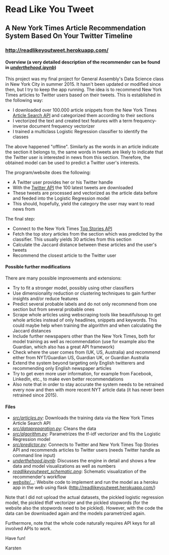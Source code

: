# Read Like You Tweet

## A New York Times Article Recommendation System Based On Your Twitter Timeline

### http://readlikeyoutweet.herokuapp.com/

#### Overview (a very detailed description of the recommender can be found in *[underthehood.ipynb](https://github.com/kkreis/ReadLikeYouTweet/blob/master/underthehood.ipynb)*)

This project was my final project for General Assembly's Data Science class in New York City in summer 2015. It hasn't been updated or modified since then, but I try to keep the app running. The idea is to recommend New York Times articles to Twitter users based on their tweets. This is established in the following way:

* I downloaded over 100.000 article snippets from the New York Times [Article Search API](https://developer.nytimes.com/docs/articlesearch-product/1/overview) and categorized them according to their sections
* I vectorized the text and created text features with a term frequency-inverse document frequency vectorizer
* I trained a multiclass Logistic Regression classifier to identify the classes

The above happened "offline". Similarly as the words in an article indicate the section it belongs to, the same words in tweets are likely to indicate that the Twitter user is interested in news from this section. Therefore, the obtained model can be used to predict a Twitter user's interests.

The program/website does the following:

* A Twitter user provides her or his Twitter handle
* With the [Twitter API](https://dev.twitter.com/overview/api) the 100 latest tweets are downloaded
* These tweets are processed and vectorized as the article data before and feeded into the Logistic Regression model
* This should, hopefully, yield the category the user may want to read news from

The final step:

* Connect to the New York Times [Top Stories API](https://developer.nytimes.com/docs/top-stories-product/1/overview)
* Fetch the top story articles from the section which was predicted by the classifier. This usually yields 30 articles from this section
* Calculate the Jaccard distance between these articles and the user's tweets
* Recommend the closest article to the Twitter user


#### Possible further modifications

There are many possible improvements and extensions:


* Try to fit a stronger model, possibly using other classifiers
* Use dimensionality reduction or clustering techniques to gain further insights and/or reduce features
* Predict several probable labels and do not only recommend from one section but from several probable ones
* Scrape whole articles using webscraping tools like beautifulsoup to get whole articles instead of only headlines, snippets and keywords. This could maybe help when training the algorithm and when calculating the Jaccard distances
* Include further newspapers other than the New York Times, both for model training as well as recommendation (use for example also the Guardian, which also has a great API framework)
* Check where the user comes from (UK, US, Australia) and recommend either from NYT/Guardian US, Guardian UK, or Guardian Australia
* Extend the system beyond targeting only English twitterers and recommending only English newspaper articles
* Try to get even more user information, for example from Facebook, LinkedIn, etc., to make even better recommendations
* Also note that in order to stay accurate the system needs to be retrained every now and then with more recent NYT article data (it has never been retrained since 2015).


#### Files

* *[src/articles.py](https://github.com/kkreis/ReadLikeYouTweet/blob/master/src/articles.py)*: Downloads the training data via the New York Times Article Search API
* *[src/datapreparation.py](https://github.com/kkreis/ReadLikeYouTweet/blob/master/src/datapreparation.py)*: Cleans the data
* *[src/algorithm.py](https://github.com/kkreis/ReadLikeYouTweet/blob/master/src/algorithm.py)*: Parametrizes the tf-idf vectorizer and fits the Logistic Regression model
* *[src/predictor.py](https://github.com/kkreis/ReadLikeYouTweet/blob/master/src/predictor.py)*: Connects to Twitter and New York Times Top Stories API and recommends articles to Twitter users (needs Twitter handle as command line input)
* *[underthehood.ipynb](https://github.com/kkreis/ReadLikeYouTweet/blob/master/underthehood.ipynb)*: Discusses the engine in detail and shows a few data and model visualizations as well as numbers
* *[readlikeyoutweet_schematic.png](https://github.com/kkreis/ReadLikeYouTweet/blob/master/readlikeyoutweet_schematic.png)*: Schematic visualization of the recommender's workflow
* *[website/...](https://github.com/kkreis/ReadLikeYouTweet/tree/master/website)*: Website code to implement and run the model as a heroku app in the web using flask (http://readlikeyoutweet.herokuapp.com/)

Note that I did not upload the actual datasets, the pickled logistic regression model, the pickled tfidf vectorizer and the pickled stopwords (for the website also the stopwords need to be pickled). However, with the code the data can be downloaded again and the models parametrized again.

Furthermore, note that the whole code naturally requires API keys for all involved APIs to work.

Have fun!

Karsten

